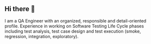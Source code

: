 ## Hi there 👋

<!--
**leticiarobaina/leticiarobaina** is a ✨ _special_ ✨ repository because its `README.md` (this file) appears on your GitHub profile.

Here are some ideas to get you started:

- 🔭 I’m currently working on ...
- 🌱 I’m currently learning ...
- 👯 I’m looking to collaborate on ...
- 🤔 I’m looking for help with ...
- 💬 Ask me about ...
- 📫 How to reach me: ...
- 😄 Pronouns: ...
- ⚡ Fun fact: ...
-->

I am a QA Engineer with an organized, responsible and detail-oriented profile. Experience in working on Software Testing Life Cycle phases including test analysis, test
case design and test execution (smoke, regression, integration, exploratory).

